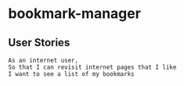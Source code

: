 # bookmark-manager

## User Stories ##

```
As an internet user,
So that I can revisit internet pages that I like
I want to see a list of my bookmarks
```